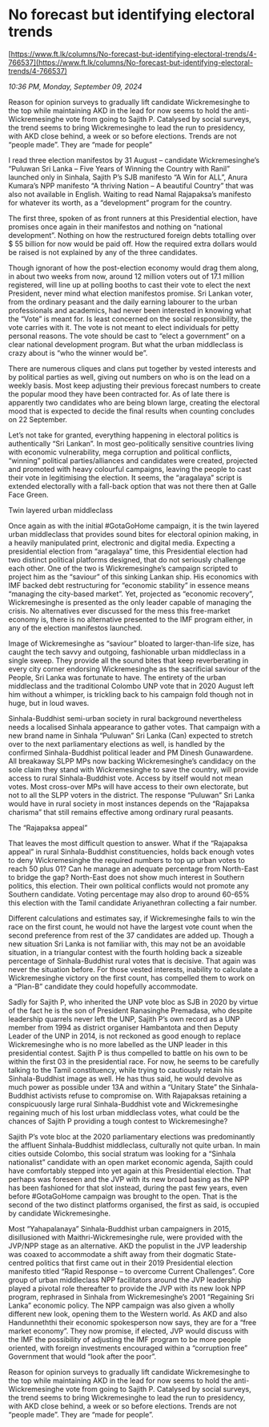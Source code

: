 # No forecast but identifying electoral trends

[https://www.ft.lk/columns/No-forecast-but-identifying-electoral-trends/4-766537](https://www.ft.lk/columns/No-forecast-but-identifying-electoral-trends/4-766537)

*10:36 PM, Monday, September 09, 2024*

Reason for opinion surveys to gradually lift candidate Wickremesinghe to the top while maintaining AKD in the lead for now seems to hold the anti-Wickremesinghe vote from going to Sajith P. Catalysed by social surveys, the trend seems to bring Wickremesinghe to lead the run to presidency, with AKD close behind, a week or so before elections. Trends are not “people made”. They are “made for people”

I read three election manifestos by 31 August – candidate Wickremesinghe’s “Puluwan Sri Lanka – Five Years of Winning the Country with Ranil” launched only in Sinhala, Sajith P’s SJB manifesto “A Win for ALL”, Anura Kumara’s NPP manifesto “A thriving Nation – A beautiful Country” that was also not available in English. Waiting to read Namal Rajapaksa’s manifesto for whatever its worth, as a “development” program for the country.

The first three, spoken of as front runners at this Presidential election, have promises once again in their manifestos and nothing on “national development”. Nothing on how the restructured foreign debts totalling over $ 55 billion for now would be paid off. How the required extra dollars would be raised is not explained by any of the three candidates.

Though ignorant of how the post-election economy would drag them along, in about two weeks from now, around 12 million voters out of 17.1 million registered, will line up at polling booths to cast their vote to elect the next President, never mind what election manifestos promise. Sri Lankan voter, from the ordinary peasant and the daily earning labourer to the urban professionals and academics, had never been interested in knowing what the “Vote” is meant for. Is least concerned on the social responsibility, the vote carries with it. The vote is not meant to elect individuals for petty personal reasons. The vote should be cast to “elect a government” on a clear national development program. But what the urban middleclass is crazy about is “who the winner would be”.

There are numerous cliques and clans put together by vested interests and by political parties as well, giving out numbers on who is on the lead on a weekly basis. Most keep adjusting their previous forecast numbers to create the popular mood they have been contracted for. As of late there is apparently two candidates who are being blown large, creating the electoral mood that is expected to decide the final results when counting concludes on 22 September.

Let’s not take for granted, everything happening in electoral politics is authentically “Sri Lankan”. In most geo-politically sensitive countries living with economic vulnerability, mega corruption and political conflicts, “winning” political parties/alliances and candidates were created, projected and promoted with heavy colourful campaigns, leaving the people to cast their vote in legitimising the election. It seems, the “aragalaya” script is extended electorally with a fall-back option that was not there then at Galle Face Green.

Twin layered urban middleclass

Once again as with the initial #GotaGoHome campaign, it is the twin layered urban middleclass that provides sound bites for electoral opinion making, in a heavily manipulated print, electronic and digital media. Expecting a presidential election from “aragalaya” time, this Presidential election had two distinct political platforms designed, that do not seriously challenge each other. One of the two is Wickremesinghe’s campaign scripted to project him as the “saviour” of this sinking Lankan ship. His economics with IMF backed debt restructuring for “economic stability” in essence means “managing the city-based market”. Yet, projected as “economic recovery”, Wickremesinghe is presented as the only leader capable of managing the crisis. No alternatives ever discussed for the mess this free-market economy is, there is no alternative presented to the IMF program either, in any of the election manifestos launched.

Image of Wickremesinghe as “saviour” bloated to larger-than-life size, has caught the tech savvy and outgoing, fashionable urban middleclass in a single sweep. They provide all the sound bites that keep reverberating in every city corner endorsing Wickremesinghe as the sacrificial saviour of the People, Sri Lanka was fortunate to have. The entirety of the urban middleclass and the traditional Colombo UNP vote that in 2020 August left him without a whimper, is trickling back to his campaign fold though not in huge, but in loud waves.

Sinhala-Buddhist semi-urban society in rural background nevertheless needs a localised Sinhala appearance to gather votes. That campaign with a new brand name in Sinhala “Puluwan” Sri Lanka (Can) expected to stretch over to the next parliamentary elections as well, is handled by the confirmed Sinhala-Buddhist political leader and PM Dinesh Gunawardene. All breakaway SLPP MPs now backing Wickremesinghe’s candidacy on the sole claim they stand with Wickremesinghe to save the country, will provide access to rural Sinhala-Buddhist vote. Access by itself would not mean votes. Most cross-over MPs will have access to their own electorate, but not to all the SLPP voters in the district. The response “Puluwan” Sri Lanka would have in rural society in most instances depends on the “Rajapaksa charisma” that still remains effective among ordinary rural peasants.

The “Rajapaksa appeal”

That leaves the most difficult question to answer. What if the “Rajapaksa appeal” in rural Sinhala-Buddhist constituencies, holds back enough votes to deny Wickremesinghe the required numbers to top up urban votes to reach 50 plus 01? Can he manage an adequate percentage from North-East to bridge the gap? North-East does not show much interest in Southern politics, this election. Their own political conflicts would not promote any Southern candidate. Voting percentage may also drop to around 60-65% this election with the Tamil candidate Ariyanethran collecting a fair number.

Different calculations and estimates say, if Wickremesinghe fails to win the race on the first count, he would not have the largest vote count when the second preference from rest of the 37 candidates are added up. Though a new situation Sri Lanka is not familiar with, this may not be an avoidable situation, in a triangular contest with the fourth holding back a sizeable percentage of Sinhala-Buddhist rural votes that is decisive. That again was never the situation before. For those vested interests, inability to calculate a Wickremesinghe victory on the first count, has compelled them to work on a “Plan-B” candidate they could hopefully accommodate.

Sadly for Sajith P, who inherited the UNP vote bloc as SJB in 2020 by virtue of the fact he is the son of President Ranasinghe Premadasa, who despite leadership quarrels never left the UNP, Sajith P’s own record as a UNP member from 1994 as district organiser Hambantota and then Deputy Leader of the UNP in 2014, is not reckoned as good enough to replace Wickremesinghe who is no more labelled as the UNP leader in this presidential contest. Sajith P is thus compelled to battle on his own to be within the first 03 in the presidential race. For now, he seems to be carefully talking to the Tamil constituency, while trying to cautiously retain his Sinhala-Buddhist image as well. He has thus said, he would devolve as much power as possible under 13A and within a “Unitary State” the Sinhala-Buddhist activists refuse to compromise on. With Rajapaksas retaining a conspicuously large rural Sinhala-Buddhist vote and Wickremesinghe regaining much of his lost urban middleclass votes, what could be the chances of Sajith P providing a tough contest to Wickremesinghe?

Sajith P’s vote bloc at the 2020 parliamentary elections was predominantly the affluent Sinhala-Buddhist middleclass, culturally not quite urban. In main cities outside Colombo, this social stratum was looking for a “Sinhala nationalist” candidate with an open market economic agenda, Sajith could have comfortably stepped into yet again at this Presidential election. That perhaps was foreseen and the JVP with its new broad basing as the NPP has been fashioned for that slot instead, during the past few years, even before #GotaGoHome campaign was brought to the open. That is the second of the two distinct platforms organised, the first as said, is occupied by candidate Wickremesinghe.

Most “Yahapalanaya” Sinhala-Buddhist urban campaigners in 2015, disillusioned with Maithri-Wickremesinghe rule, were provided with the JVP/NPP stage as an alternative. AKD the populist in the JVP leadership was coaxed to accommodate a shift away from their dogmatic State-centred politics that first came out in their 2019 Presidential election manifesto titled “Rapid Response – to overcome Current Challenges”. Core group of urban middleclass NPP facilitators around the JVP leadership played a pivotal role thereafter to provide the JVP with its new look NPP program, rephrased in Sinhala from Wickremesinghe’s 2001 “Regaining Sri Lanka” economic policy. The NPP campaign was also given a wholly different new look, opening them to the Western world. As AKD and also Handunneththi their economic spokesperson now says, they are for a “free market economy”. They now promise, if elected, JVP would discuss with the IMF the possibility of adjusting the IMF program to be more people oriented, with foreign investments encouraged within a “corruption free” Government that would “look after the poor”.

Reason for opinion surveys to gradually lift candidate Wickremesinghe to the top while maintaining AKD in the lead for now seems to hold the anti-Wickremesinghe vote from going to Sajith P. Catalysed by social surveys, the trend seems to bring Wickremesinghe to lead the run to presidency, with AKD close behind, a week or so before elections. Trends are not “people made”. They are “made for people”.

